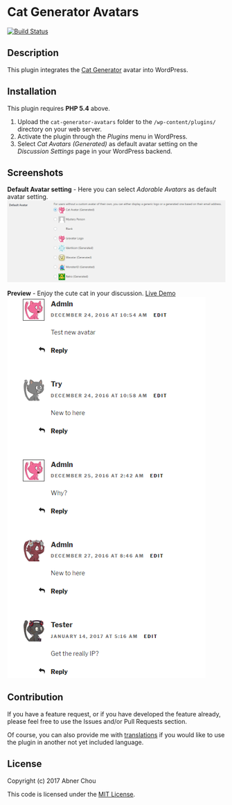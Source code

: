 # Cat Generator Avatars

[![Build Status](https://travis-ci.org/NoahDragon/cat-generator-avatars.svg?branch=master)](https://travis-ci.org/NoahDragon/cat-generator-avatars)

## Description

This plugin integrates the [Cat Generator](http://www.peppercarrot.com/en/article391/cat-avatar-generator) avatar into WordPress.

## Installation

This plugin requires **PHP 5.4** above.

1. Upload the `cat-generator-avatars` folder to the `/wp-content/plugins/` directory on your web server.
2. Activate the plugin through the _Plugins_ menu in WordPress.
3. Select _Cat Avatars (Generated)_ as default avatar setting on the _Discussion Settings_ page in your WordPress backend.

## Screenshots

**Default Avatar setting** - Here you can select _Adorable Avatars_ as default avatar setting.
![Setting](resources/assets/screenshot-1.png)  


**Preview** - Enjoy the cute cat in your discussion. [Live Demo](http://legofan.cc/hello-world/#comments-title)
![Sample](resources/assets/screenshot-2.png)  


## Contribution

If you have a feature request, or if you have developed the feature already, please feel free to use the Issues and/or Pull Requests section.

Of course, you can also provide me with [translations](https://translate.wordpress.org/projects/wp-plugins/cat-generator-avatars) if you would like to use the plugin in another not yet included language.

## License

Copyright (c) 2017 Abner Chou

This code is licensed under the [MIT License](LICENSE).


